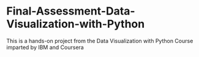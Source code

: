 # Final-Assessment-Data-Visualization-with-Python
This is a hands-on project from the Data Visualization with Python Course imparted by IBM and Coursera 
